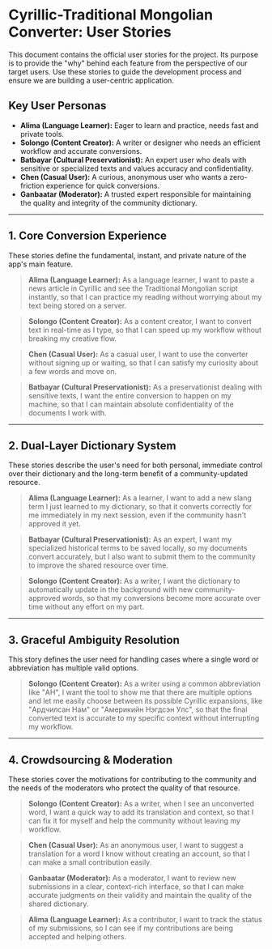 # Cyrillic-Traditional Mongolian Converter: User Stories

This document contains the official user stories for the project. Its purpose is to provide the "why" behind each feature from the perspective of our target users. Use these stories to guide the development process and ensure we are building a user-centric application.

## Key User Personas

*   **Alima (Language Learner):** Eager to learn and practice, needs fast and private tools.
*   **Solongo (Content Creator):** A writer or designer who needs an efficient workflow and accurate conversions.
*   **Batbayar (Cultural Preservationist):** An expert user who deals with sensitive or specialized texts and values accuracy and confidentiality.
*   **Chen (Casual User):** A curious, anonymous user who wants a zero-friction experience for quick conversions.
*   **Ganbaatar (Moderator):** A trusted expert responsible for maintaining the quality and integrity of the community dictionary.

---

## 1. Core Conversion Experience

These stories define the fundamental, instant, and private nature of the app's main feature.

> **Alima (Language Learner):** As a language learner, I want to paste a news article in Cyrillic and see the Traditional Mongolian script instantly, so that I can practice my reading without worrying about my text being stored on a server.

> **Solongo (Content Creator):** As a content creator, I want to convert text in real-time as I type, so that I can speed up my workflow without breaking my creative flow.

> **Chen (Casual User):** As a casual user, I want to use the converter without signing up or waiting, so that I can satisfy my curiosity about a few words and move on.

> **Batbayar (Cultural Preservationist):** As a preservationist dealing with sensitive texts, I want the entire conversion to happen on my machine, so that I can maintain absolute confidentiality of the documents I work with.

---

## 2. Dual-Layer Dictionary System

These stories describe the user's need for both personal, immediate control over their dictionary and the long-term benefit of a community-updated resource.

> **Alima (Language Learner):** As a learner, I want to add a new slang term I just learned to my dictionary, so that it converts correctly for me immediately in my next session, even if the community hasn't approved it yet.

> **Batbayar (Cultural Preservationist):** As an expert, I want my specialized historical terms to be saved locally, so my documents convert accurately, but I also want to submit them to the community to improve the shared resource over time.

> **Solongo (Content Creator):** As a writer, I want the dictionary to automatically update in the background with new community-approved words, so that my conversions become more accurate over time without any effort on my part.

---

## 3. Graceful Ambiguity Resolution

This story defines the user need for handling cases where a single word or abbreviation has multiple valid options.

> **Solongo (Content Creator):** As a writer using a common abbreviation like "АН", I want the tool to show me that there are multiple options and let me easily choose between its possible Cyrillic expansions, like "Ардчилсан Нам" or "Америкийн Нэгдсэн Улс", so that the final converted text is accurate to my specific context without interrupting my workflow.

---

## 4. Crowdsourcing & Moderation

These stories cover the motivations for contributing to the community and the needs of the moderators who protect the quality of that resource.

> **Solongo (Content Creator):** As a writer, when I see an unconverted word, I want a quick way to add its translation and context, so that I can fix it for myself and help the community without leaving my workflow.

> **Chen (Casual User):** As an anonymous user, I want to suggest a translation for a word I know without creating an account, so that I can make a small contribution easily.

> **Ganbaatar (Moderator):** As a moderator, I want to review new submissions in a clear, context-rich interface, so that I can make accurate judgments on their validity and maintain the quality of the shared dictionary.

> **Alima (Language Learner):** As a contributor, I want to track the status of my submissions, so I can see if my contributions are being accepted and helping others.